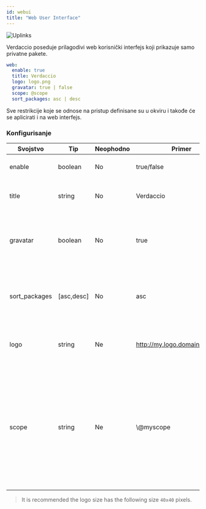 ```yaml
---
id: webui
title: "Web User Interface"
---
```

![Uplinks](https://user-images.githubusercontent.com/558752/52916111-fa4ba980-32db-11e9-8a64-f4e06eb920b3.png)

Verdaccio poseduje prilagodivi web korisnički interfejs koji prikazuje samo privatne pakete.

```yaml
web:
  enable: true
  title: Verdaccio
  logo: logo.png
  gravatar: true | false
  scope: @scope
  sort_packages: asc | desc
```

Sve restrikcije koje se odnose na pristup definisane su u okviru  i takođe će se aplicirati i na web interfejs.</p> 

### Konfigurisanje

| Svojstvo      | Tip        | Neophodno | Primer                         | Podrška  | Opis                                                                                                                                              |
| ------------- | ---------- | --------- | ------------------------------ | -------- | ------------------------------------------------------------------------------------------------------------------------------------------------- |
| enable        | boolean    | No        | true/false                     | all      | dozvoljava prikaz web interfejsa                                                                                                                  |
| title         | string     | No        | Verdaccio                      | all      | opis naslova HTML zaglavlja                                                                                                                       |
| gravatar      | boolean    | No        | true                           | `>v4` | Gravatars will be generated under the hood if this property is enabled                                                                            |
| sort_packages | [asc,desc] | No        | asc                            | `>v4` | Gravatars will be generated under the hood if this property is enabled                                                                            |
| logo          | string     | Ne        | http://my.logo.domain/logo.png | all      | a URI where logo is located (header logo)                                                                                                         |
| scope         | string     | Ne        | \\@myscope                   | all      | Ako koristite registri za specific module scope, precizirajte taj scope kako biste podesili webui instructions header (note: escape @ with \\@) |

> It is recommended the logo size has the following size `40x40` pixels.